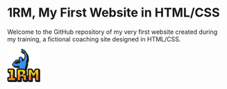 # 1RM, My First Website in HTML/CSS

Welcome to the GitHub repository of my very first website created during my training, a fictional coaching site designed in HTML/CSS.

![logo 1Rm](/images/icones/logo1RM.png)
